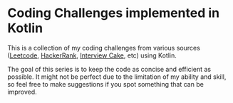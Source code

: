 Coding Challenges implemented in Kotlin
======

This is a collection of my coding challenges from various sources ([Leetcode](https://leetcode.com), [HackerRank](https://www.hackerrank.com/), [Interview Cake](https://www.interviewcake.com/), etc) using Kotlin.   
 
The goal of this series is to keep the code as concise and efficient as possible. It might not be perfect due to the limitation of my ability and skill, so feel free to make suggestions if 
you spot something that can be improved.
